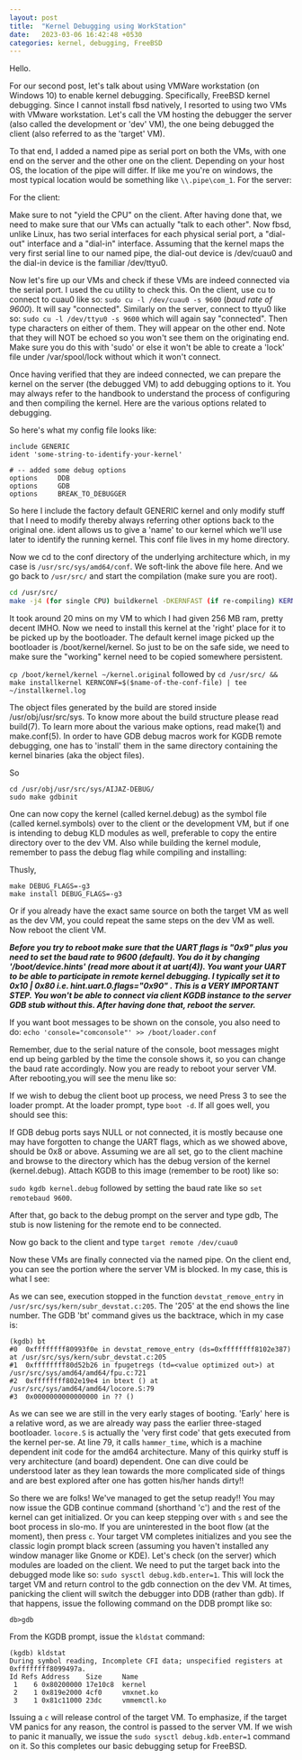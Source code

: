 ```yaml
---
layout: post
title:  "Kernel Debugging using WorkStation"
date:   2023-03-06 16:42:48 +0530
categories: kernel, debugging, FreeBSD
---
```

Hello.

For our second post, let's talk about using VMWare workstation (on Windows 10) to enable kernel debugging. Specifically, FreeBSD kernel debugging. Since I cannot install fbsd natively, I resorted to using two VMs with VMware workstation. Let's call the VM hosting the debugger the server (also called the development or 'dev' VM), the one being debugged the client (also referred to as the 'target' VM).

To that end, I added a named pipe as serial port on both the VMs, with one end on the server and the other one on the client. Depending on your host OS, the location of the pipe will differ. If like me you're on windows, the most typical location would be something like `\\.pipe\com_1`. 
For the server:

For the client:

Make sure to not "yield the CPU" on the client. After having done that, we need to make sure that our VMs can actually "talk to each other".  Now fbsd, unlike Linux, has two serial interfaces for each physical serial port, a "dial-out" interface and a "dial-in" interface. Assuming that the kernel maps the very first serial line to our named pipe, the dial-out device is /dev/cuau0 and the dial-in device is the familiar /dev/ttyu0.

Now let's fire up our VMs and check if these VMs are indeed connected via the serial port. I used the cu utility to check this. On the client, use cu to connect to cuau0 like so: `sudo cu -l /dev/cuau0 -s 9600` (_baud rate of 9600_). It will say "connected". Similarly on the server, connect to ttyu0 like so: `sudo cu -l /dev/ttyu0 -s 9600` which will again say "connected". Then type characters on either of them. They will appear on the other end. Note that they will NOT be echoed so you won't see them on the originating end. Make sure you do this with 'sudo' or else it won't be able to create a 'lock' file under /var/spool/lock without which it won't connect.

Once having verified that they are indeed connected, we can prepare the kernel on the server (the debugged VM) to add debugging options to it. You may always refer to the handbook to understand the process of configuring and then compiling the kernel. Here are the various options related to debugging.

So here's what my config file looks like:

```
include GENERIC
ident 'some-string-to-identify-your-kernel'

# -- added some debug options
options     DDB
options     GDB
options     BREAK_TO_DEBUGGER
```
So here I include the factory default GENERIC kernel and only modify stuff that I need to modify thereby always referring other options back to the original one. ident allows us to give a 'name' to our kernel which we'll use later to identify the running kernel. This conf file lives in my home directory.

Now we cd to the conf directory of the underlying architecture which, in my case is `/usr/src/sys/amd64/conf`. We soft-link the above file here. And we go back to `/usr/src/` and start the compilation (make sure you are root).

```bash
cd /usr/src/
make -j4 (for single CPU) buildkernel -DKERNFAST (if re-compiling) KERNCONF=`name-of-the-conf-file`
```

It took around 20 mins on my VM to which I had given 256 MB ram, pretty decent IMHO. Now we need to install this kernel at the 'right' place for it to be picked up by the bootloader. The default kernel image picked up the bootloader is /boot/kernel/kernel. So just to be on the safe side, we need to make sure the "working" kernel need to be copied somewhere persistent.

`cp /boot/kernel/kernel ~/kernel.original` followed by `cd /usr/src/ && make installkernel KERNCONF=$($name-of-the-conf-file) | tee ~/installkernel.log`

The object files generated by the build are stored inside /usr/obj/usr/src/sys. To know more about the build structure please read build(7). To learn more about the various make options, read make(1) and make.conf(5). In order to have GDB debug macros work for KGDB remote debugging, one has to 'install' them in the same directory containing the kernel binaries (aka the object files).

So
```
cd /usr/obj/usr/src/sys/AIJAZ-DEBUG/
sudo make gdbinit
```
One can now copy the kernel (called kernel.debug) as the symbol file (called kernel.symbols) over to the client or the development VM, but if one is intending to debug KLD modules as well, preferable to copy the entire directory over to the dev VM. Also while building the kernel module, remember to pass the debug flag while compiling and installing:

Thusly,
```
make DEBUG_FLAGS=-g3
make install DEBUG_FLAGS=-g3
```

Or if you already have the exact same source on both the target VM as well as the dev VM, you could repeat the same steps on the dev VM as well. Now reboot the client VM.

***Before you try to reboot make sure that the UART flags is "0x9" plus you need to set the baud rate to 9600 (default). You do it by changing '/boot/device.hints' (read more about it at uart(4)). You want your UART to be able to participate in remote kernel debugging. I typically set it to 0x10 | 0x80 i.e. hint.uart.0.flags="0x90" . This is a VERY IMPORTANT STEP. You won't be able to connect via client KGDB instance to the server GDB stub without this. After having done that, reboot the server.***

If you want boot messages to be shown on the console, you also need to do:
`echo 'console="comconsole"' >> /boot/loader.conf`

Remember, due to the serial nature of the console, boot messages might end up being garbled by the time the console shows it, so you can change the baud rate accordingly. Now you are ready to reboot your server VM. After rebooting,you will see the menu like so:

If we wish to debug the client boot up process, we need 
Press 3 to see the loader prompt. At the loader prompt, type `boot -d`. If all goes well, you should see this:

If GDB debug ports says NULL or not connected, it is mostly because one may have forgotten to change the UART flags, which as we showed above, should be 0x8 or above. Assuming we are all set, go to the client machine and browse to the directory which has the debug version of the kernel (kernel.debug). Attach KGDB to this image (remember to be root) like so:

`sudo kgdb kernel.debug` followed by setting the baud rate like so `set remotebaud 9600`.

After that, go back to the debug prompt on the server and type gdb, The stub is now listening for the remote end to be connected. 

Now go back to the client and type `target remote /dev/cuau0`

Now these VMs are finally connected via the named pipe. On the client end, you can see the portion where the server VM is blocked. In my case, this is what I see:

As we can see, execution stopped in the function `devstat_remove_entry` in `/usr/src/sys/kern/subr_devstat.c:205`. The '205' at the end shows the line number. The GDB 'bt' command gives us the backtrace, which in my case is:

```
(kgdb) bt
#0  0xffffffff80993f0e in devstat_remove_entry (ds=0xffffffff8102e387) at /usr/src/sys/kern/subr_devstat.c:205
#1  0xffffffff80d52b26 in fpugetregs (td=<value optimized out>) at /usr/src/sys/amd64/amd64/fpu.c:721
#2  0xffffffff802e19e4 in btext () at /usr/src/sys/amd64/amd64/locore.S:79
#3  0x0000000000000000 in ?? ()
```

As we can see we are still in the very early stages of booting. 'Early' here is a relative word, as we are already way pass the earlier three-staged bootloader. `locore.S` is actually the 'very first code' that gets executed from the kernel per-se. At line 79, it calls `hammer_time`, which is a machine dependent init code for the amd64 architecture. Many of this quirky stuff is very architecture (and board) dependent. One can dive could be understood later as they lean towards the more complicated side of things and are best explored after one has gotten his/her hands dirty!!

So there we are folks! We've managed to get the setup ready!! You may now issue the GDB continue command (shorthand 'c') and the rest of the kernel can get initialized. Or you can keep stepping over with `s` and see the boot process in slo-mo. If you are uninterested in the boot flow (at the moment), then press `c`. Your target VM completes initializes and you see the classic login prompt black screen (assuming you haven't installed any window manager like Gnome or KDE). Let's check (on the server) which modules are loaded on the client. We need to put the target back into the debugged mode like so: `sudo sysctl debug.kdb.enter=1`. This will lock the target VM and return control to the gdb connection on the dev VM. At times, panicking the client will switch the debugger into DDB (rather than gdb). If that happens, issue the following command on the DDB prompt like so:
```
db>gdb
```
From the KGDB prompt, issue the `kldstat` command:
```
(kgdb) kldstat
During symbol reading, Incomplete CFI data; unspecified registers at 0xffffffff8099497a.
Id Refs Address    Size     Name
 1    6 0x80200000 17e10c8  kernel
 2    1 0x819e2000 4cf0     vmxnet.ko
 3    1 0x81c11000 23dc     vmmemctl.ko
```
Issuing a `c` will release control of the target VM. To emphasize, if the target VM panics for any reason, the control is passed to the server VM. If we wish to panic it manually, we issue the `sudo sysctl debug.kdb.enter=1` command on it. So this completes our basic debugging setup for FreeBSD.
